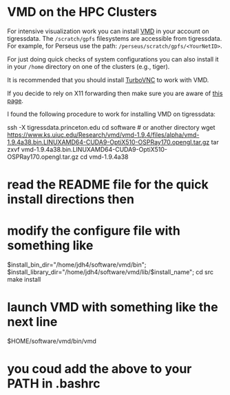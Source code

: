 # VMD on the HPC Clusters

For intensive visualization work you can install [VMD](https://www.ks.uiuc.edu/Research/vmd/) in your account on tigressdata. The `/scratch/gpfs` filesystems are
accessible from tigressdata. For example, for Perseus use the path: `/perseus/scratch/gpfs/<YourNetID>`.

For just doing quick checks of system configurations you can also install it in your `/home` directory on one of the
clusters (e.g., tiger).

It is recommended that you should install [TurboVNC](https://researchcomputing.princeton.edu/turbovnc) to work with VMD.

If you decide to rely on X11 forwarding then make sure you are aware of [this page](https://researchcomputing.princeton.edu/sshX).

I found the following procedure to work for installing VMD on tigressdata:

ssh -X tigressdata.princeton.edu
cd software  # or another directory
wget https://www.ks.uiuc.edu/Research/vmd/vmd-1.9.4/files/alpha/vmd-1.9.4a38.bin.LINUXAMD64-CUDA9-OptiX510-OSPRay170.opengl.tar.gz
tar zxvf vmd-1.9.4a38.bin.LINUXAMD64-CUDA9-OptiX510-OSPRay170.opengl.tar.gz
cd vmd-1.9.4a38
# read the README file for the quick install directions then
# modify the configure file with something like
$install_bin_dir="/home/jdh4/software/vmd/bin";
$install_library_dir="/home/jdh4/software/vmd/lib/$install_name";
cd src
make install
# launch VMD with something like the next line
$HOME/software/vmd/bin/vmd
# you coud add the above to your PATH in .bashrc
